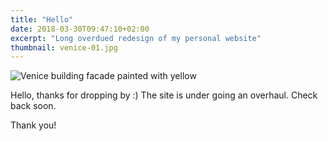```yaml
---
title: "Hello"
date: 2018-03-30T09:47:10+02:00
excerpt: "Long overdued redesign of my personal website"
thumbnail: venice-01.jpg
---
```



![Venice building facade painted with yellow](/images/venice-01.jpg)

Hello, thanks for dropping by :)
The site is under going an overhaul. Check back soon.

Thank you!